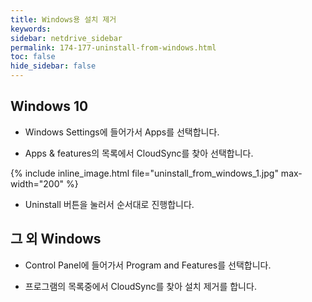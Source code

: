 ```yaml
---
title: Windows용 설치 제거
keywords:
sidebar: netdrive_sidebar
permalink: 174-177-uninstall-from-windows.html
toc: false
hide_sidebar: false
---
```


Windows 10
-----------
- Windows Settings에 들어가서 Apps를 선택합니다.

- Apps & features의 목록에서 CloudSync를 찾아 선택합니다.


{% include inline_image.html file="uninstall_from_windows_1.jpg" max-width="200" %}


- Uninstall 버튼을 눌러서 순서대로 진행합니다.


그 외 Windows
--------------------------
- Control Panel에 들어가서 Program and Features를 선택합니다.

- 프로그램의 목록중에서 CloudSync를 찾아 설치 제거를 합니다.


     